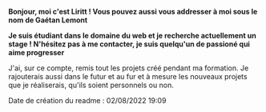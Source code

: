**Bonjour, moi c'est Liritt ! Vous pouvez aussi vous addresser à moi sous le nom de Gaétan Lemont**

__Je suis étudiant dans le domaine du web et je recherche actuellement un stage ! N'hésitez pas à me contacter, je suis quelqu'un de passioné qui aime progresser__

J'ai, sur ce compte, remis tout les projets créé pendant ma formation. Je rajouterais aussi dans le futur et au fur et à mesure les nouveaux projets que je réaliserais, qu'ils soient personnels ou non.

Date de création du readme : 02/08/2022 19:09
